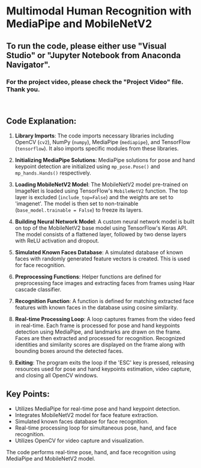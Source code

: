 # Multimodal Human Recognition with MediaPipe and MobileNetV2

## To run the code, please either use "Visual Studio" or "Jupyter Notebook from Anaconda Navigator".

### For the project video, please check the "Project Video" file. Thank you.

<br>

## Code Explanation:

1. **Library Imports**: The code imports necessary libraries including OpenCV (`cv2`), NumPy (`numpy`), MediaPipe (`mediapipe`), and TensorFlow (`tensorflow`). It also imports specific modules from these libraries.

2. **Initializing MediaPipe Solutions**: MediaPipe solutions for pose and hand keypoint detection are initialized using `mp_pose.Pose()` and `mp_hands.Hands()` respectively.

3. **Loading MobileNetV2 Model**: The MobileNetV2 model pre-trained on ImageNet is loaded using TensorFlow's `MobileNetV2` function. The top layer is excluded (`include_top=False`) and the weights are set to 'imagenet'. The model is then set to non-trainable (`base_model.trainable = False`) to freeze its layers.

4. **Building Neural Network Model**: A custom neural network model is built on top of the MobileNetV2 base model using TensorFlow's Keras API. The model consists of a flattened layer, followed by two dense layers with ReLU activation and dropout.

5. **Simulated Known Faces Database**: A simulated database of known faces with randomly generated feature vectors is created. This is used for face recognition.

6. **Preprocessing Functions**: Helper functions are defined for preprocessing face images and extracting faces from frames using Haar cascade classifier.

7. **Recognition Function**: A function is defined for matching extracted face features with known faces in the database using cosine similarity.

8. **Real-time Processing Loop**: A loop captures frames from the video feed in real-time. Each frame is processed for pose and hand keypoints detection using MediaPipe, and landmarks are drawn on the frame. Faces are then extracted and processed for recognition. Recognized identities and similarity scores are displayed on the frame along with bounding boxes around the detected faces.

9. **Exiting**: The program exits the loop if the 'ESC' key is pressed, releasing resources used for pose and hand keypoints estimation, video capture, and closing all OpenCV windows.

## Key Points:
- Utilizes MediaPipe for real-time pose and hand keypoint detection.
- Integrates MobileNetV2 model for face feature extraction.
- Simulated known faces database for face recognition.
- Real-time processing loop for simultaneous pose, hand, and face recognition.
- Utilizes OpenCV for video capture and visualization.

The code performs real-time pose, hand, and face recognition using MediaPipe and MobileNetV2 model.
